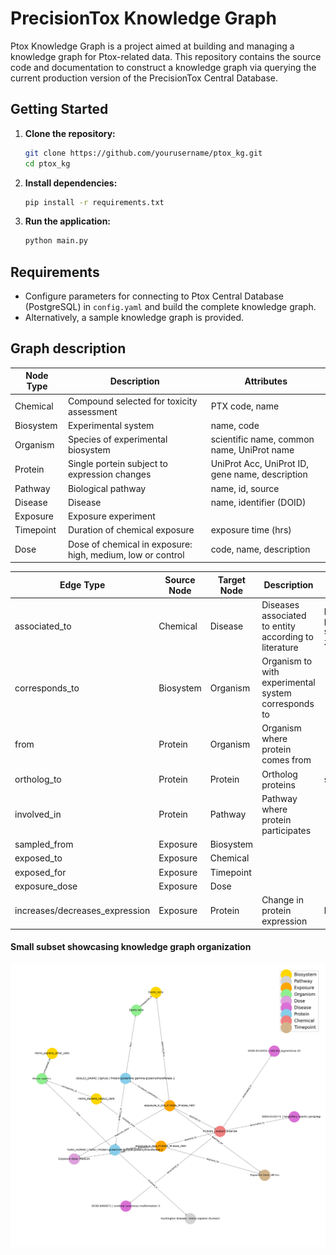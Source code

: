 # PrecisionTox Knowledge Graph

Ptox Knowledge Graph is a project aimed at building and managing a knowledge graph for Ptox-related data. This repository contains the source code and documentation to construct a knowledge graph via querying the current production version of the PrecisionTox Central Database.


## Getting Started

1. **Clone the repository:**
    ```bash
    git clone https://github.com/yourusername/ptox_kg.git
    cd ptox_kg
    ```

2. **Install dependencies:**
    ```bash
    pip install -r requirements.txt
    ```

3. **Run the application:**
    ```bash
    python main.py
    ```

## Requirements

- Configure parameters for connecting to Ptox Central Database (PostgreSQL) in `config.yaml` and build the complete knowledge graph.
- Alternatively, a sample knowledge graph is provided.

## Graph description

| Node Type      | Description                       | Attributes      |
|----------------|-----------------------------------|------------------------|
| Chemical       | Compound selected for toxicity assessment      | PTX code, name   |
| Biosystem       | Experimental system         |  name, code      |
| Organism       | Species of experimental biosystem      | scientific name, common name, UniProt name |   
| Protein   | Single portein subject to expression changes         | UniProt Acc, UniProt ID, gene name, description          |
| Pathway  |  Biological pathway  | name, id, source |
| Disease      | Disease                | name, identifier (DOID)        |
| Exposure | Exposure experiment | | -
| Timepoint | Duration of chemical exposure | exposure time (hrs) |
| Dose  | Dose of chemical in exposure: high, medium, low or control |  code, name, description |

| Edge Type      | Source Node   | Target Node   | Description                |  Attributes |
|----------------|--------------|--------------|----------------------------|-------------|
| associated_to     | Chemical     | Disease       | Diseases associated to entity according to literature   | pubmed_count, pubmed_ids, socioaffinity_score, z_score | 
| corresponds_to       | Biosystem     | Organism   | Organism to with experimental system corresponds to |  |
| from    | Protein | Organism     | Organism where protein comes from | |
| ortholog_to  | Protein     | Protein | Ortholog proteins | score |
| involved_in  | Protein | Pathway | Pathway where protein participates | |
| sampled_from | Exposure | Biosystem | | |
| exposed_to  | Exposure | Chemical | | |
| exposed_for | Exposure | Timepoint | | |
| exposure_dose | Exposure | Dose | | |
| increases/decreases_expression | Exposure | Protein | Change in protein expression | log2_FC, adj_pval |

#### Small subset showcasing knowledge graph organization
![Sample graph](images/sample_graph.png)
